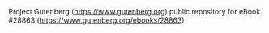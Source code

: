 Project Gutenberg (https://www.gutenberg.org) public repository for eBook #28863 (https://www.gutenberg.org/ebooks/28863)
